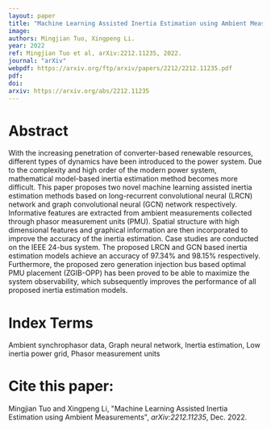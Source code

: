 ```yaml
---
layout: paper
title: "Machine Learning Assisted Inertia Estimation using Ambient Measurements"
image: 
authors: Mingjian Tuo, Xingpeng Li.
year: 2022
ref: Mingjian Tuo et al, arXiv:2212.11235, 2022.
journal: "arXiv"
webpdf: https://arxiv.org/ftp/arxiv/papers/2212/2212.11235.pdf
pdf: 
doi: 
arxiv: https://arxiv.org/abs/2212.11235
---
```


# Abstract
With the increasing penetration of converter-based renewable resources, different types of dynamics have been introduced to the power system. Due to the complexity and high order of the modern power system, mathematical model-based inertia estimation method becomes more difficult. This paper proposes two novel machine learning assisted inertia estimation methods based on long-recurrent convolutional neural (LRCN) network and graph convolutional neural (GCN) network respectively. Informative features are extracted from ambient measurements collected through phasor measurement units (PMU). Spatial structure with high dimensional features and graphical information are then incorporated to improve the accuracy of the inertia estimation. Case studies are conducted on the IEEE 24-bus system. The proposed LRCN and GCN based inertia estimation models achieve an accuracy of 97.34% and 98.15% respectively. Furthermore, the proposed zero generation injection bus based optimal PMU placement (ZGIB-OPP) has been proved to be able to maximize the system observability, which subsequently improves the performance of all proposed inertia estimation models.

# Index Terms
Ambient synchrophasor data, Graph neural network, Inertia estimation, Low inertia power grid, Phasor measurement units

# Cite this paper:
Mingjian Tuo and Xingpeng Li, "Machine Learning Assisted Inertia Estimation using Ambient Measurements", *arXiv:2212.11235*, Dec. 2022.
